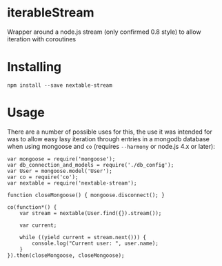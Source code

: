 # iterableStream
Wrapper around a node.js stream (only confirmed 0.8 style) to allow iteration with coroutines

Installing
==========

    npm install --save nextable-stream


Usage
=====

There are a number of possible uses for this, the use it was intended for was to allow easy lasy
iteration through entries in a mongodb database when using mongoose and `co` (requires `--harmony`
or node.js 4.x or later):

    var mongoose = require('mongoose');
    var db_connection_and_models = require('./db_config');
    var User = mongoose.model('User');
    var co = require('co');
    var nextable = require('nextable-stream');

    function closeMongoose() { mongoose.disconnect(); }

    co(function*() {
        var stream = nextable(User.find({}).stream());

        var current;

        while ((yield current = stream.next())) {
            console.log("Current user: ", user.name);
        }
    }).then(closeMongoose, closeMongoose);
